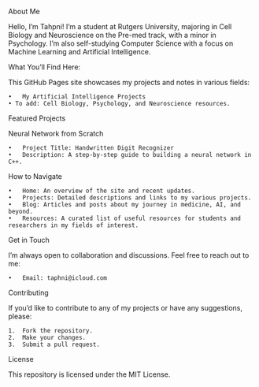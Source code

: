 
About Me

Hello, I’m Tahpni! I’m a student at Rutgers University, majoring in Cell Biology and Neuroscience on the Pre-med track, with a minor in Psychology.
I’m also self-studying Computer Science with a focus on Machine Learning and Artificial Intelligence.

What You’ll Find Here:

This GitHub Pages site showcases my projects and notes in various fields:

	•	My Artificial Intelligence Projects
	• To add: Cell Biology, Psychology, and Neuroscience resources.

Featured Projects

Neural Network from Scratch

	•	Project Title: Handwritten Digit Recognizer
	•	Description: A step-by-step guide to building a neural network in C++.

How to Navigate

	•	Home: An overview of the site and recent updates.
	•	Projects: Detailed descriptions and links to my various projects.
	•	Blog: Articles and posts about my journey in medicine, AI, and beyond.
	•	Resources: A curated list of useful resources for students and researchers in my fields of interest.

Get in Touch

I’m always open to collaboration and discussions. Feel free to reach out to me:

	•	Email: taphni@icloud.com

Contributing

If you’d like to contribute to any of my projects or have any suggestions, please:

	1.	Fork the repository.
	2.	Make your changes.
	3.	Submit a pull request.

License

This repository is licensed under the MIT License.

